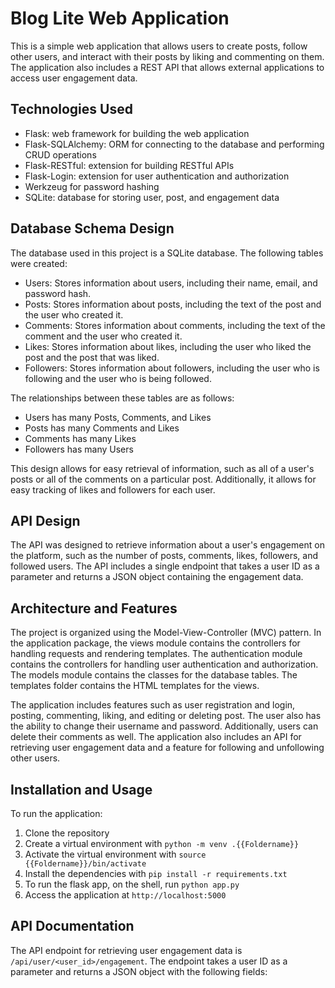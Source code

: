 # Blog Lite Web Application

This is a simple web application that allows users to create posts, follow other users, and interact with their posts by liking and commenting on them. The application also includes a REST API that allows external applications to access user engagement data.

## Technologies Used

- Flask: web framework for building the web application
- Flask-SQLAlchemy: ORM for connecting to the database and performing CRUD operations
- Flask-RESTful: extension for building RESTful APIs
- Flask-Login: extension for user authentication and authorization
- Werkzeug for password hashing
- SQLite: database for storing user, post, and engagement data

## Database Schema Design

The database used in this project is a SQLite database. The following tables were created:

- Users: Stores information about users, including their name, email, and password hash.
- Posts: Stores information about posts, including the text of the post and the user who created it.
- Comments: Stores information about comments, including the text of the comment and the user who created it.
- Likes: Stores information about likes, including the user who liked the post and the post that was liked.
- Followers: Stores information about followers, including the user who is following and the user who is being followed.

The relationships between these tables are as follows:

- Users has many Posts, Comments, and Likes
- Posts has many Comments and Likes
- Comments has many Likes
- Followers has many Users

This design allows for easy retrieval of information, such as all of a user's posts or all of the comments on a particular post. Additionally, it allows for easy tracking of likes and followers for each user.

## API Design

The API was designed to retrieve information about a user's engagement on the platform, such as the number of posts, comments, likes, followers, and followed users. The API includes a single endpoint that takes a user ID as a parameter and returns a JSON object containing the engagement data.

## Architecture and Features

The project is organized using the Model-View-Controller (MVC) pattern. In the application package, the views module contains the controllers for handling requests and rendering templates. The authentication module contains the controllers for handling user authentication and authorization. The models module contains the classes for the database tables. The templates folder contains the HTML templates for the views.

The application includes features such as user registration and login, posting, commenting, liking, and editing or deleting post. The user also has the ability to change their username and password. Additionally, users can delete their comments as well. The application also includes an API for retrieving user engagement data and a feature for following and unfollowing other users.

## Installation and Usage

To run the application:

1. Clone the repository
2. Create a virtual environment with `python -m venv .{{Foldername}}`
3. Activate the virtual environment with `source {{Foldername}}/bin/activate`
4. Install the dependencies with `pip install -r requirements.txt`
5. To run the flask app, on the shell, run ``python app.py``
6. Access the application at `http://localhost:5000`

## API Documentation

The API endpoint for retrieving user engagement data is `/api/user/<user_id>/engagement`. The endpoint takes a user ID as a parameter and returns a JSON object with the following fields:

